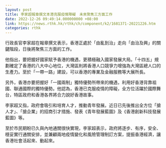 ```yaml
---
layout: post
title: 李家超報章撰文本港克服疫情障礙　未來聚焦三方面工作
date: 2022-12-26 09:49:14.000000000 +08:00
link: https://news.rthk.hk/rthk/ch/component/k2/1681371-20221226.htm
categories: rthk
---
```


行政長官李家超在報章撰文表示，香港正處於「由亂到治」走向「由治及興」的關鍵階段，日後將聚焦三方面的工作。

他指出，要把握好國家賦予香港的機遇，更積極融入國家發展大局。「十四五」規劃確定了香港的八大中心地位，大灣區則將香港人口競爭力增強為大灣區總人口的生產力。至於「一帶一路」建設，可以香港的專業及金融服務等大展所長。 

另外，香港亦要把握好「一國兩制」獨特優勢所帶來的機遇，利用好香港背靠祖國、聯通國際的獨特優勢。他認為，香港已克服疫情的障礙，全方位活躍於國際舞台，特區政府和香港各界將合力說好香港故事。

李家超又指，政府會吸引和培育人才，推動青年發展。近日已先後推出全方位「搶人才」、「搶企業」的招商引才措施、發表《青年發展藍圖》及《香港創新科技發展藍圖》等。

至於市民期盼已久與內地通關很快實現，李家超表示，政府將逐步、有序，安全、穩妥實行通關安排，並兼顧兩地疫情變化和風險管理制訂方案，提振香港經濟，讓香港社會活起來、動起來。
